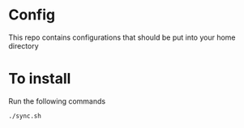 # Config

This repo contains configurations that should be put into your home directory

# To install

Run the following commands

```bash
./sync.sh
```
